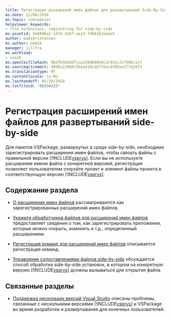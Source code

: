 ```yaml
---
title: Регистрация расширений имен файлов для развертываний Side-By-Side | Документация Майкрософт
ms.date: 11/04/2016
ms.topic: conceptual
helpviewer_keywords:
- file extensions, registering for side-by-side
ms.assetid: 9ab046a2-147d-4167-aa14-7d661b1eaaa5
author: madskristensen
ms.author: madsk
manager: jillfra
ms.workload:
- vssdk
ms.openlocfilehash: 9bdfb562ddfcce2584b8868c3c931c21f9dbc127
ms.sourcegitcommit: 40d612240dc5bea418cd27fdacdf85ea177e2df3
ms.translationtype: MT
ms.contentlocale: ru-RU
ms.lasthandoff: 05/29/2019
ms.locfileid: "66334233"
---
```

# <a name="register-file-name-extensions-for-side-by-side-deployments"></a>Регистрация расширений имен файлов для развертываний side-by-side
Для пакетов VSPackage, развернутых в среде side-by-side, необходимо зарегистрировать расширения имен файлов, чтобы связать файлы с правильной версии [!INCLUDE[vsprvs](../code-quality/includes/vsprvs_md.md)]. Если вы не используете расширение имени файла с конкретной версией, регистрация позволяет пользователям откройте проект и элемент файлы проекта в соответствующую версию [!INCLUDE[vsprvs](../code-quality/includes/vsprvs_md.md)].

## <a name="in-this-section"></a>Содержание раздела
- [О расширения имен файлов](../extensibility/about-file-name-extensions.md) рассматриваются как зарегистрированных расширений имен файлов.

- [Укажите обработчиков файлов для расширений имен файлов](../extensibility/specifying-file-handlers-for-file-name-extensions.md) предоставляет сведения о том, как зарегистрировать приложения, которые можно открыть, изменить и т.д., определенный расширением.

- [Регистрация команд для расширений имен файлов](../extensibility/registering-verbs-for-file-name-extensions.md) описывается регистрация команд.

- [Управление сопоставлениями файлов side-by-side](../extensibility/managing-side-by-side-file-associations.md) обсуждается способ обработки side-by-side установок, в котором на конкретную версию [!INCLUDE[vsprvs](../code-quality/includes/vsprvs_md.md)] должны вызываться для открытия файла.

## <a name="related-sections"></a>Связанные разделы
- [Поддержка нескольких версий Visual Studio](../extensibility/supporting-multiple-versions-of-visual-studio.md) описаны проблемы, связанные с несколькими версиями [!INCLUDE[vsprvs](../code-quality/includes/vsprvs_md.md)] и VSPackage во время разработки и развертывания для конечных пользователей.